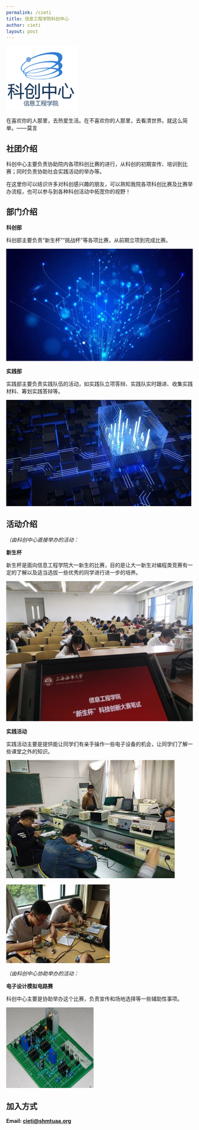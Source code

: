 ```yaml
---
permalink: /cieti
title: 信息工程学院科创中心
author: cieti
layout: post
---
```




![](assets/Cieti/logo.png)

在喜欢你的人那里，去热爱生活。在不喜欢你的人那里，去看清世界。就这么简单。——莫言

## 社团介绍
科创中心主要负责协助院内各项科创比赛的进行，从科创的初期宣传、培训到比赛；同时负责协助社会实践活动的举办等。

在这里你可以结识许多对科创感兴趣的朋友，可以熟知我院各项科创比赛及比赛举办流程，也可以参与到各种科创活动中拓宽你的视野！

## 部门介绍

**科创部**

科创部主要负责“新生杯”“挑战杯”等各项比赛，从前期立项到完成比赛。

![](assets/cieti/image1.1.png)

**实践部**

实践部主要负责实践队伍的活动，如实践队立项答辩、实践队实时跟进、收集实践材料、筹划实践答辩等。

![](assets/cieti/image1.2.png)

## 活动介绍

*（由科创中心直接举办的活动：*

**新生杯**

新生杯是面向信息工程学院大一新生的比赛，目的是让大一新生对编程类竞赛有一定的了解以及适当选拔一些优秀的同学进行进一步的培养。

![](assets/cieti/image2.1.png)

**实践活动**

实践活动主要是提供能让同学们有亲手操作一些电子设备的机会，让同学们了解一些课堂之外的知识。

![](assets/cieti/image3.1.png)

![](assets/cieti/image3.2.jpg)

*（由科创中心协助举办的活动：*

**电子设计模拟电路赛**

科创中心主要是协助举办这个比赛，负责宣传和场地选择等一些辅助性事项。

![](assets/cieti/image4.1.png)

## 加入方式

**Email: [cieti@shmtuaa.org](mailto:cieti@shmtuaa.org)**
